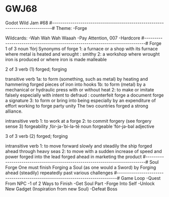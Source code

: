 # GWJ68
Godot Wild Jam #68
#------------------------------------------------------------------------------#
Theme:
	-Forge

Wildcards:
	-Wah Wah Wah Waaah
	-Pay Attention, 007
	-Hardcore
#------------------------------------------------------------------------------#
Forge
1 of 3
noun
ˈfȯrj 
Synonyms of forge
1: a furnace or a shop with its furnace where metal is heated and wrought : smithy
2: a workshop where wrought iron is produced or where iron is made malleable

2 of 3
verb (1)
forged; forging

transitive verb
1a: to form (something, such as metal) by heating and hammering
forged pieces of iron into hooks
1b: to form (metal) by a mechanical or hydraulic press with or without heat
2: to make or imitate falsely especially with intent to defraud : counterfeit
forge a document
forge a signature
3: to form or bring into being especially by an expenditure of effort
working to forge party unity
The two countries forged a strong alliance.

intransitive verb
1: to work at a forge
2: to commit forgery (see forgery sense 3)
forgeability
ˌfȯr-jə-ˈbi-lə-tē 
noun
forgeable
ˈfȯr-jə-bəl 
adjective

3 of 3
verb (2)
forged; forging

intransitive verb
1: to move forward slowly and steadily
the ship forged ahead through heavy seas
2: to move with a sudden increase of speed and power
forged into the lead
forged ahead in marketing the product
#------------------------------------------------------------------------------#
Soul Forge
One must finish Forging a Soul (as one would a Sword)
by Forging ahead (steadily)
repeatedly past various challenges
#------------------------------------------------------------------------------#
Game Loop
-Quest From NPC
-1 of 2 Ways to Finish
-Get Soul Part
-Forge Into Self
-Unlock New Gadget (Inspiration from new Soul)
-Defeat Boss
